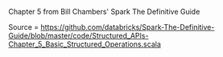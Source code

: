 Chapter 5 from Bill Chambers' Spark The Definitive Guide

Source = https://github.com/databricks/Spark-The-Definitive-Guide/blob/master/code/Structured_APIs-Chapter_5_Basic_Structured_Operations.scala